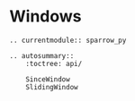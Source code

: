 # Windows

```{eval-rst}
.. currentmodule:: sparrow_py

.. autosummary::
    :toctree: api/

    SinceWindow
    SlidingWindow
```